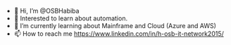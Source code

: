 - 👋 Hi, I’m @OSBHabiba
- 👀 Interested to learn about automation.
- 🌱 I’m currently learning about Mainframe and Cloud (Azure and AWS)
- 📫 How to reach me  https://www.linkedin.com/in/h-osb-it-network2015/

<!---
OSBHabiba/OSBHabiba is a ✨ special ✨ repository because its `README.md` (this file) appears on your GitHub profile.
You can click the Preview link to take a look at your changes.
--->
